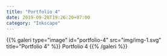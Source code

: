 ```yaml
---
title: "Portfolio 4"
date: 2019-09-28T19:26:20+07:00
category: "Inkscape"
---
```

<div class="lightgallery">
{{% galeri type="image" id="portfolio-4" src="img/img-1.svg" title="Portfolio 4" %}}
Portfolio 4
{{% /galeri %}}
</div>